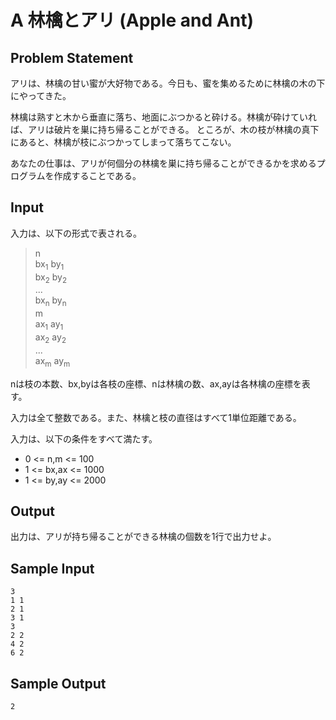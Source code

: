 A 林檎とアリ (Apple and Ant)
=
Problem Statement
-
アリは、林檎の甘い蜜が大好物である。今日も、蜜を集めるために林檎の木の下にやってきた。

林檎は熟すと木から垂直に落ち、地面にぶつかると砕ける。林檎が砕けていれば、アリは破片を巣に持ち帰ることができる。
ところが、木の枝が林檎の真下にあると、林檎が枝にぶつかってしまって落ちてこない。

あなたの仕事は、アリが何個分の林檎を巣に持ち帰ることができるかを求めるプログラムを作成することである。

Input
-
入力は、以下の形式で表される。

> n<br>
> bx<sub>1</sub> by<sub>1</sub><br>
> bx<sub>2</sub> by<sub>2</sub><br>
> ...<br>
> bx<sub>n</sub> by<sub>n</sub><br>
> m<br>
> ax<sub>1</sub> ay<sub>1</sub><br>
> ax<sub>2</sub> ay<sub>2</sub><br>
> ...<br>
> ax<sub>m</sub> ay<sub>m</sub><br>

nは枝の本数、bx,byは各枝の座標、nは林檎の数、ax,ayは各林檎の座標を表す。

入力は全て整数である。また、林檎と枝の直径はすべて1単位距離である。

入力は、以下の条件をすべて満たす。
* 0 <= n,m <= 100
* 1 <= bx,ax <= 1000
* 1 <= by,ay <= 2000

Output
-
出力は、アリが持ち帰ることができる林檎の個数を1行で出力せよ。

Sample Input
-
    3
    1 1
    2 1
    3 1
    3
    2 2
    4 2
    6 2

Sample Output
-
    2